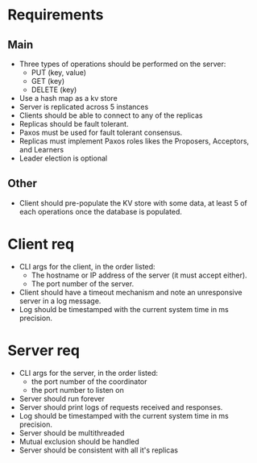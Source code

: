 # Requirements

## Main

- Three types of operations should be performed on the server:
    - PUT (key, value)
    - GET (key)
    - DELETE (key)
- Use a hash map as a kv store
- Server is replicated across 5 instances
- Clients should be able to connect to any of the replicas
- Replicas should be fault tolerant.
- Paxos must be used for fault tolerant consensus.
- Replicas must implement Paxos roles likes the Proposers,  Acceptors, and Learners
- Leader election is optional

## Other

- Client should pre-populate the KV store with some data, at least 5 of each operations once the database is populated.

# Client req

- CLI args for the client, in the order listed:
    - The hostname or IP address of the server (it must accept either).
    - The port number of the server.
- Client should have a timeout mechanism and note an unresponsive server in a log message.
- Log should be timestamped with the current system time in ms precision.

# Server req

- CLI args for the server, in the order listed:
    - the port number of the coordinator
    - the port number to listen on
- Server should run forever
- Server should print logs of requests received and responses.
- Log should be timestamped with the current system time in ms precision.
- Server should be multithreaded
- Mutual exclusion should be handled
- Server should be consistent with all it's replicas
